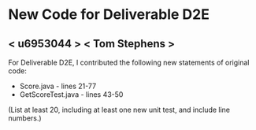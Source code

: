 # New Code for Deliverable D2E

## < u6953044 > < Tom Stephens >

For Deliverable D2E, I contributed the following new statements of original code:

- Score.java - lines 21-77
- GetScoreTest.java - lines 43-50

(List at least 20, including at least one new unit test, and include line numbers.)
